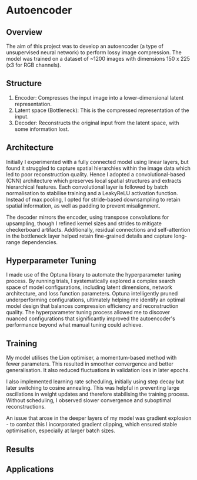# Autoencoder

## Overview 

The aim of this project was to develop an autoencoder (a type of unsupervised neural network) to perform lossy image compression. The model was trained on a dataset of ~1200 images with dimensions 150 x 225 (x3 for RGB channels).

## Structure 

1. Encoder: Compresses the input image into a lower-dimensional latent representation.
2. Latent space (Bottleneck): This is the compressed representation of the input.
3. Decoder: Reconstructs the original input from the latent space, with some information lost.

## Architecture 

Initially I experimented with a fully connected model using linear layers, but found it struggled to capture spatial hierarchies within the image data which led to poor reconstruction quality. Hence I adopted a convolutional-based (CNN) architecture which preserves local spatial structures and extracts hierarchical features. Each convolutional layer is followed by batch normalisation to stabilise training and a LeakyReLU activation function. Instead of max pooling, I opted for stride-based downsampling to retain spatial information, as well as padding to prevent misalignment.

The decoder mirrors the encoder, using transpose convolutions for upsampling, though I refined kernel sizes and strides to mitigate checkerboard artifacts. Additionally, residual connections and self-attention in the bottleneck layer helped retain fine-grained details and capture long-range dependencies. 

## Hyperparameter Tuning

I made use of the Optuna library to automate the hyperparameter tuning process. By running trials, I systematically explored a complex search space of model configurations, including latent dimensions, network architecture, and loss function parameters. Optuna intelligently pruned underperforming configurations, ultimately helping me identify an optimal model design that balances compression efficiency and reconstruction quality. The hyperparameter tuning process allowed me to discover nuanced configurations that significantly improved the autoencoder's performance beyond what manual tuning could achieve.

## Training 

My model utilises the Lion optimiser, a momentum-based method with fewer parameters. This resulted in smoother convergence and better generalisation. It also reduced fluctuations in validation loss in later epochs.

I also implemented learning rate scheduling, initially using step decay but later switching to cosine annealing. This was helpful in preventing large oscillations in weight updates and therefore stabilising the training process. Without scheduling, I observed slower convergence and suboptimal reconstructions.

An issue that arose in the deeper layers of my model was gradient explosion - to combat this I incorporated gradient clipping, which ensured stable optimisation, especially at larger batch sizes.

## Results



## Applications 